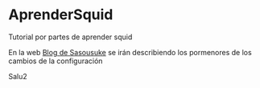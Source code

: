 # AprenderSquid
Tutorial por partes de aprender squid

En la web [Blog de Sasousuke](http://sasousuke.wordpress.com) se irán describiendo los pormenores de los cambios de la configuración

Salu2
